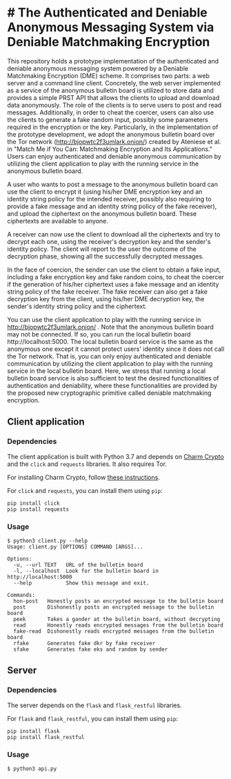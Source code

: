 # # The Authenticated and Deniable Anonymous Messaging System via Deniable Matchmaking Encryption 

This repository holds a prototype implementation of the authenticated and deniable anonymous messaging system powered by a Deniable Matchmaking Encryption (DME) scheme. It comprises two parts: a web server and a command line client. Concretely, the web server implemented as a service of the anonymous bulletin board is utilized to store data and provides a simple PRST API that allows the clients to upload and download data anonymously. The role of the clients is to serve users to post and read messages. Additionally, in order to cheat the coercer, users can also use the clients to generate a fake random input, possibly some parameters required in the encryption or the key. Particularly, in the implementation of the prototype development, we adopt the anonymous bulletin board over the Tor network (http://bjopwtc2f3umlark.onion/) created by Ateniese et al. in "Match Me if You Can: Matchmaking Encryption and Its Applications." Users can enjoy authenticated and deniable anonymous communication by utilizing the client application to play with the running service in the anonymous bulletin board.

A user who wants to post a message to the anonymous bulletin board can use the client to encrypt it (using his/her DME encryption key and an identity string policy for the intended receiver, possibly also requiring to provide a fake message and an identity string policy of the fake receiver), and upload the ciphertext on the anonymous bulletin board. These ciphertexts are available to anyone. 

A receiver can now use the client to download all the ciphertexts and try to decrypt each one, using the receiver's decryption key and the sender's identity policy. The client will report to the user the outcome of the decryption phase, showing all the successfully decrypted messages.

In the face of coercion, the sender can use the client to obtain a fake input, including a fake encryption key and fake random coins, to cheat the coercer if the generation of his/her ciphertext uses a fake message and an identity string policy of the fake receiver. The fake receiver can also get a fake decryption key from the client, using his/her DME decryption key, the sender's identity string policy and the ciphertext.

You can use the client application to play with the running service in http://bjopwtc2f3umlark.onion/ . Note that the anonymous bulletin board may not be connected. If so, you can run the local bulletin board http://localhost:5000. The local bulletin board service is the same as the anonymous one except it cannot protect users' identity since it does not call the Tor network. That is, you can only enjoy authenticated and deniable communication by utilizing the client application to play with the running service in the local bulletin board. Here, we stress that running a local bulletin board service is also sufficient to test the desired functionalities of authentication and deniability, where these functionalities are provided by the proposed new cryptographic primitive called deniable matchmaking encryption. 

## Client application

### Dependencies

The client application is built with Python 3.7 and depends on [Charm Crypto](https://jhuisi.github.io/charm/index.html) and the `click` and `requests` libraries. It also requires Tor.

For installing Charm Crypto, follow [these instructions](https://jhuisi.github.io/charm/install_source.html).

For `click` and `requests`, you can install them using `pip`:

    pip install click
    pip install requests

### Usage

    $ python3 client.py --help
    Usage: client.py [OPTIONS] COMMAND [ARGS]...

    Options:
      -u, --url TEXT   URL of the bulletin board
      -l, --localhost  Look for the bulletin board in http://localhost:5000
      --help           Show this message and exit.

    Commands:
      hon-post   Honestly posts an encrypted message to the bulletin board
      post       Dishonestly posts an encrypted message to the bulletin board
      peek       Takes a gander at the bulletin board, without decrypting
      read       Honestly reads encrypted messages from the bulletin board
      fake-read  Dishonestly reads encrypted messages from the bulletin board
      rfake      Generates fake dkr by fake receiver
      sfake      Generates fake eks and random by sender

## Server

### Dependencies

The server depends on the `flask` and `flask_restful` libraries.

For `flask` and `flask_restful`, you can install them using `pip`:

    pip install flask
    pip install flask_restful

### Usage

    $ python3 api.py